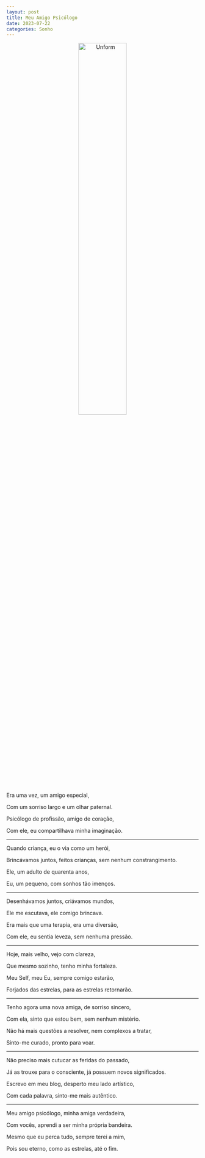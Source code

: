```yaml
---
layout: post
title: Meu Amigo Psicólogo
date: 2023-07-22
categories: Sonho
---
```


<p align="center">
<img src="{{ site.baseurl }}/images/2023-07-22-Meu-amigo-psicologo.png" height="50%" width="50%" alt="Unform" />
</p>


Era uma vez, um amigo especial,

Com um sorriso largo e um olhar paternal.

Psicólogo de profissão, amigo de coração,

Com ele, eu compartilhava minha imaginação.

---

Quando criança, eu o via como um herói,

Brincávamos juntos, feitos crianças, sem nenhum constrangimento.

Ele, um adulto de quarenta anos,

Eu, um pequeno, com sonhos tão imenços.

---

Desenhávamos juntos, criávamos mundos,

Ele me escutava, ele comigo brincava.

Era mais que uma terapia, era uma diversão,

Com ele, eu sentia leveza, sem nenhuma pressão.

---

Hoje, mais velho, vejo com clareza,

Que mesmo sozinho, tenho minha fortaleza.

Meu Self, meu Eu, sempre comigo estarão,

Forjados das estrelas, para as estrelas retornarão.

---

Tenho agora uma nova amiga, de sorriso sincero,

Com ela, sinto que estou bem, sem nenhum mistério.

Não há mais questões a resolver, nem complexos a tratar,

Sinto-me curado, pronto para voar.

---

Não preciso mais cutucar as feridas do passado,

Já as trouxe para o consciente, já possuem novos significados.

Escrevo em meu blog, desperto meu lado artístico,

Com cada palavra, sinto-me mais autêntico.

---

Meu amigo psicólogo, minha amiga verdadeira,

Com vocês, aprendi a ser minha própria bandeira.

Mesmo que eu perca tudo, sempre terei a mim,

Pois sou eterno, como as estrelas, até o fim.